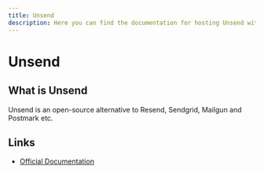 ```yaml
---
title: Unsend
description: Here you can find the documentation for hosting Unsend with Coolify.
---
```


# Unsend

## What is Unsend

Unsend is an open-source alternative to Resend, Sendgrid, Mailgun and Postmark etc.

## Links

- [Official Documentation](https://docs.unsend.dev/get-started/self-hosting?utm_source=coolify.io)
